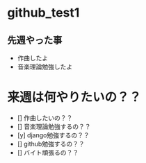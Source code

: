 # github_test1
## 先週やった事
* 作曲したよ
* 音楽理論勉強したよ

# 来週は何やりたいの？？
- [] 作曲したいの？？
- [] 音楽理論勉強するの？？
- [y] django勉強するの？？
- [] github勉強するの？？
- [] バイト頑張るの？？

